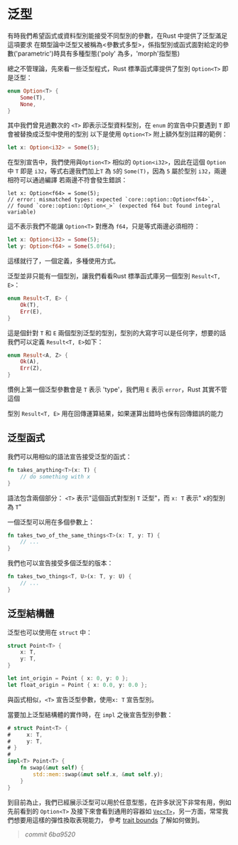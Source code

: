 # 泛型

有時我們希望函式或資料型別能接受不同型別的參數，在Rust 中提供了泛型滿足這項要求
在類型論中泛型又被稱為<參數式多型>，係指型別或函式面對給定的參數('parametric')時具有多種型態('poly' 為多，'morph'指型態)

總之不管理論，先來看一些泛型程式，Rust 標準函式庫提供了型別 `Option<T>` 即是泛型：

```rust
enum Option<T> {
    Some(T),
    None,
}
```

其中我們曾見過數次的 `<T>` 即表示泛型資料型別，在 `enum` 的宣告中只要遇到 `T` 即會被替換成泛型中使用的型別
以下是使用 `Option<T>` 附上額外型別註釋的範例：

```rust
let x: Option<i32> = Some(5);
```

在型別宣告中，我們使用與`Option<T>` 相似的 `Option<i32>`，因此在這個 `Option` 中 `T`
即是 `i32`，等式右邊我們加上`T` 為 `5`的 `Some(T)`，因為 `5` 屬於型別 `i32`，兩邊相符可以通過編譯
若兩邊不符會發生錯誤：

```rust,ignore
let x: Option<f64> = Some(5);
// error: mismatched types: expected `core::option::Option<f64>`,
// found `core::option::Option<_>` (expected f64 but found integral variable)
```

這不表示我們不能讓 `Option<T>` 對應為 `f64`，只是等式兩邊必須相符：

```rust
let x: Option<i32> = Some(5);
let y: Option<f64> = Some(5.0f64);
```

這樣就行了，一個定義，多種使用方式。

泛型並非只能有一個型別，讓我們看看Rust 標準函式庫另一個型別 `Result<T, E>`：

```rust
enum Result<T, E> {
    Ok(T),
    Err(E),
}
```

這是個針對 `T` 和 `E` 兩個型別泛型的型別，型別的大寫字可以是任何字，想要的話我們可以定義 `Result<T, E>`如下：

```rust
enum Result<A, Z> {
    Ok(A),
    Err(Z),
}
```

慣例上第一個泛型參數會是 `T` 表示 'type'，我們用 `E` 表示 `error`，Rust 其實不管這個

型別 `Result<T, E>` 用在回傳運算結果，如果運算出錯時也保有回傳錯誤的能力

## 泛型函式

我們可以用相似的語法宣告接受泛型的函式：

```rust
fn takes_anything<T>(x: T) {
    // do something with x
}
```

語法包含兩個部分： `<T>` 表示"這個函式對型別 `T` 泛型"，而 `x: T` 表示" x的型別為 `T`"

一個泛型可以用在多個參數上：

```rust
fn takes_two_of_the_same_things<T>(x: T, y: T) {
    // ...
}
```

我們也可以宣告接受多個泛型的版本：

```rust
fn takes_two_things<T, U>(x: T, y: U) {
    // ...
}
```

## 泛型結構體

泛型也可以使用在 `struct` 中：

```rust
struct Point<T> {
    x: T,
    y: T,
}

let int_origin = Point { x: 0, y: 0 };
let float_origin = Point { x: 0.0, y: 0.0 };
```

與函式相似，`<T>` 宣告泛型參數，使用`x: T` 宣告型別。

當要加上泛型結構體的實作時，在 `impl` 之後宣告型別參數：

```rust
# struct Point<T> {
#     x: T,
#     y: T,
# }
#
impl<T> Point<T> {
    fn swap(&mut self) {
        std::mem::swap(&mut self.x, &mut self.y);
    }
}
```

到目前為止，我們已經展示泛型可以用於任意型態，在許多狀況下非常有用，例如先前看到的 `Option<T>`
及接下來會看到通用的容器如 [`Vec<T>`][Vec]，另一方面，常常我們想要用這樣的彈性換取表現能力，
參考 [trait bounds][traits] 了解如何做到。

[traits]: traits.html
[Vec]: ../std/vec/struct.Vec.html

> *commit 6ba9520*
